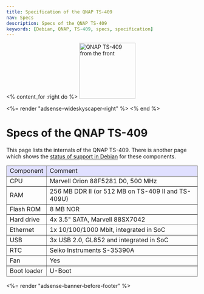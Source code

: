 ```yaml
---
title: Specification of the QNAP TS-409
nav: Specs
description: Specs of the QNAP TS-409
keywords: [Debian, QNAP, TS-409, specs, specification]
---
```


<% content_for :right do %>
<img src = "../images/r_ts409_front.jpg" class="border" alt="QNAP TS-409 from the front" width="148" height="147" />

<%= render "adsense-wideskyscaper-right" %>
<% end %>

<h1>Specs of the QNAP TS-409</h1>

This page lists the internals of the QNAP TS-409.  There is another page
which shows the <a href = "../status">status of support in Debian</a> for
these components.

<table style="border-style: none" border="1" cellpadding="5">

<tr style="background-color: #E0E0FF">
<td>Component</td>
<td>Comment</td>
</tr>

<tr>
<td>CPU</td>
<td>Marvell Orion 88F5281 D0, 500 MHz</td>
</tr>

<tr>
<td>RAM</td>
<td>256 MB DDR II (or 512 MB on TS-409 II and TS-409U)</td>
</tr>

<tr>
<td>Flash ROM</td>
<td>8 MB NOR</td>
</tr>

<tr>
<td>Hard drive</td>
<td>4x 3.5" SATA, Marvell 88SX7042</td>
</tr>

<tr>
<td>Ethernet</td>
<td>1x 10/100/1000 Mbit, integrated in SoC</td>
</tr>

<tr>
<td>USB</td>
<td>3x USB 2.0, GL852 and integrated in SoC</td>
</tr>

<tr>
<td>RTC</td>
<td>Seiko Instruments S-35390A</td>
</tr>

<tr>
<td>Fan</td>
<td>Yes</td>
</tr>

<tr>
<td>Boot loader</td>
<td>U-Boot</td>
</tr>

</table>

<div class="bbf">
<%= render "adsense-banner-before-footer" %>
</div>

